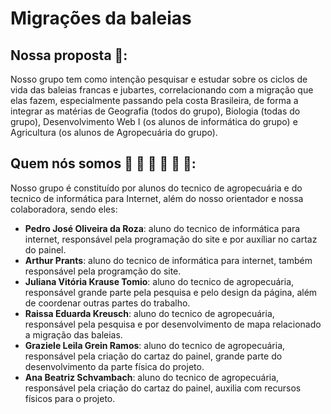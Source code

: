 # Migrações da baleias
  ## Nossa proposta 📔: 
  Nosso grupo tem como intenção pesquisar e estudar sobre os ciclos de vida das baleias francas e jubartes, correlacionando com a migração que elas fazem, especialmente passando pela costa Brasileira, de forma a integrar as matérias de Geografia (todos do grupo), Biologia (todas do grupo), Desenvolvimento Web I (os alunos de informática do grupo) e Agricultura (os alunos de Agropecuária do grupo).
  ## Quem nós somos 👦 👦 👧 👧 👧 👧:
  Nosso grupo é constituído por alunos do tecnico de agropecuária e do tecnico de informática para Internet, além do nosso orientador e nossa colaboradora, sendo eles: 
- **Pedro José Oliveira da Roza**: aluno do tecnico de informática para internet, responsável pela programação do site e por auxíliar no cartaz do painel.
- **Arthur Prants**: aluno do tecnico de informática para internet, também responsável pela programção do site.
- **Juliana Vitória Krause Tomio**: aluno do tecnico de agropecuária, responsável grande parte pela pesquisa e pelo design da página, além de coordenar outras partes do trabalho.
- **Raissa Eduarda Kreusch**: aluno do tecnico de agropecuária, responsável pela pesquisa e por desenvolvimento de mapa relacionado a migração das baleias.
- **Graziele Leila Grein Ramos**: aluno do tecnico de agropecuária, responsável pela criação do cartaz do painel, grande parte do desenvolvimento da parte física do projeto.
- **Ana Beatriz Schvambach**: aluno do tecnico de agropecuária, responsável pela criação do cartaz do painel, auxilia com recursos físicos para o projeto. 
